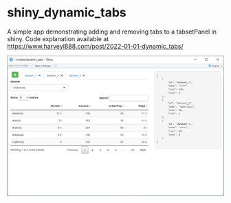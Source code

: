 # shiny_dynamic_tabs

A simple app demonstrating adding and removing tabs to a tabsetPanel in shiny.  Code explanation available at https://www.harveyl888.com/post/2022-01-01-dynamic_tabs/

![](dynamic_tabs_03.png)
